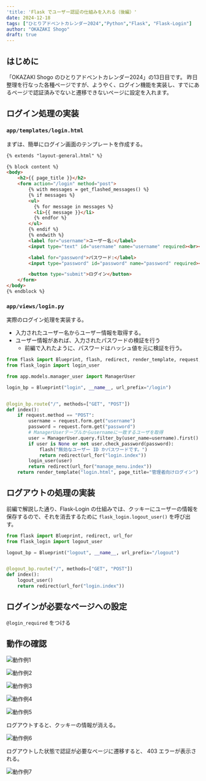 ```yaml
---
'title: 'Flask でユーザー認証の仕組みを入れる（後編）'
date: 2024-12-18
tags: ["ひとりアドベントカレンダー2024","Python","Flask", "Flask-Login"]
author: "OKAZAKI Shogo"
draft: true
---
```


## はじめに

「OKAZAKI Shogo のひとりアドベントカレンダー2024」の13日目です。 
昨日整理を行なった各種ページですが、ようやく、ログイン機能を実装し、すでにあるページで認証済みでないと遷移できないページに設定を入れます。

## ログイン処理の実装

### `app/templates/login.html`

まずは、簡単にログイン画面のテンプレートを作成する。

```html
{% extends "layout-general.html" %}

{% block content %}
<body>
    <h2>{{ page_title }}</h2>
    <form action="/login" method="post">
        {% with messages = get_flashed_messages() %}
        {% if messages %}
        <ul>
          {% for message in messages %}
          <li>{{ message }}</li>
          {% endfor %}
        </ul>
        {% endif %}
        {% endwith %}
        <label for="username">ユーザー名:</label>
        <input type="text" id="username" name="username" required><br><br>

        <label for="password">パスワード:</label>
        <input type="password" id="password" name="password" required><br><br>

        <button type="submit">ログイン</button>
    </form>
</body>
{% endblock %}
```

### `app/views/login.py`

実際のログイン処理を実装する。
- 入力されたユーザー名からユーザー情報を取得する。
- ユーザー情報があれば、入力されたパスワードの検証を行う
    - 前編で入れたように、パスワードはハッシュ値を元に検証を行う。

```python
from flask import Blueprint, flash, redirect, render_template, request, url_for
from flask_login import login_user

from app.models.manager_user import ManagerUser

login_bp = Blueprint("login", __name__, url_prefix="/login")


@login_bp.route("/", methods=["GET", "POST"])
def index():
    if request.method == "POST":
        username = request.form.get("username")
        password = request.form.get("password")
        # ManagerUserテーブルからusernameに一致するユーザを取得
        user = ManagerUser.query.filter_by(user_name=username).first()
        if user is None or not user.check_password(password):
            flash("無効なユーザー ID かパスワードです。")
            return redirect(url_for("login.index"))
        login_user(user)
        return redirect(url_for("manage_menu.index"))
    return render_template("login.html", page_title="管理者向けログイン")
```

## ログアウトの処理の実装

前編で解説した通り、Flask-Login の仕組みでは、クッキーにユーザーの情報を保存するので、それを消去するために `flask_login.logout_user()` を呼び出す。

```python
from flask import Blueprint, redirect, url_for
from flask_login import logout_user

logout_bp = Blueprint("logout", __name__, url_prefix="/logout")


@logout_bp.route("/", methods=["GET", "POST"])
def index():
    logout_user()
    return redirect(url_for("login.index"))
```

## ログインが必要なページへの設定

`@login_required` をつける

## 動作の確認

![動作例1](image.png)

![動作例2](image-1.png)

![動作例3](image-2.png)

![動作例4](image-3.png)

![動作例5](image-4.png)

ログアウトすると、クッキーの情報が消える。

![動作例6](image-5.png)

ログアウトした状態で認証が必要なページに遷移すると、 403 エラーが表示される。

![動作例7](image-6.png)
